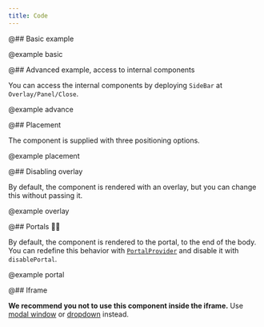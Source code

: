 ```yaml
---
title: Code
---
```


@## Basic example

@example basic

@## Advanced example, access to internal components

You can access the internal components by deploying `SideBar` at `Overlay/Panel/Close`.

@example advance

@## Placement

The component is supplied with three positioning options.

@example placement

@## Disabling overlay

By default, the component is rendered with an overlay, but you can change this without passing it.

@example overlay

@## Portals 🧙🏻‍

By default, the component is rendered to the portal, to the end of the body. You can redefine this behavior with [`PortalProvider`](/utils/portal/) and disable it with `disablePortal`.

@example portal

@## Iframe

**We recommend you not to use this component inside the iframe.** Use [modal window](/components/modal/) or [dropdown](/components/dropdown/) instead.
